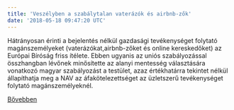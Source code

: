 ```yaml
---
title: 'Veszélyben a szabálytalan vaterázók és airbnb-zők'
date: '2018-05-18 09:47:20 UTC'
---
```


Hátrányosan érinti a bejelentés nélkül gazdasági tevékenységet folytató magánszemélyeket (vaterázókat,airbnb-zőket és online kereskedőket) az Európai Bíróság friss ítélete. Ebben ugyanis az uniós szabályozással összhangban lévőnek minősítette az alanyi mentesség választására vonatkozó magyar szabályozást a testület, azaz értékhatárra tekintet nélkül állapíthatja meg a NAV az áfakötelezettséget az üzletszerű tevékenységet folytató magánszemélyeknél.


[Bővebben](https://ift.tt/2GtA0GE)
